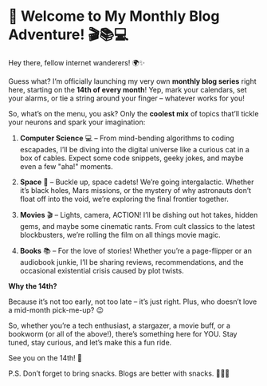 # 🚀 Welcome to My Monthly Blog Adventure! 🎬📚💻

Hey there, fellow internet wanderers! 🌍✨

Guess what? I’m officially launching my very own **monthly blog series** right here, starting on the **14th of every month**! Yep, mark your calendars, set your alarms, or tie a string around your finger – whatever works for you!

So, what’s on the menu, you ask? Only the **coolest mix** of topics that’ll tickle your neurons and spark your imagination:

1. **Computer Science** 💻 – From mind-bending algorithms to coding escapades, I’ll be diving into the digital universe like a curious cat in a box of cables. Expect some code snippets, geeky jokes, and maybe even a few "aha!" moments.

2. **Space** 🌌 – Buckle up, space cadets! We’re going intergalactic. Whether it’s black holes, Mars missions, or the mystery of why astronauts don’t float off into the void, we’re exploring the final frontier together.

3. **Movies** 🎬 – Lights, camera, ACTION! I’ll be dishing out hot takes, hidden gems, and maybe some cinematic rants. From cult classics to the latest blockbusters, we’re rolling the film on all things movie magic.

4. **Books** 📚 – For the love of stories! Whether you’re a page-flipper or an audiobook junkie, I’ll be sharing reviews, recommendations, and the occasional existential crisis caused by plot twists.

**Why the 14th?**

Because it’s not too early, not too late – it’s just right. Plus, who doesn’t love a mid-month pick-me-up? 😉

So, whether you’re a tech enthusiast, a stargazer, a movie buff, or a bookworm (or all of the above!), there’s something here for YOU. Stay tuned, stay curious, and let’s make this a fun ride.

See you on the 14th! 🎉

P.S. Don’t forget to bring snacks. Blogs are better with snacks. 🍿🍜🥞

